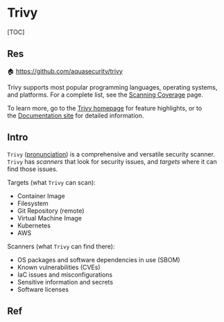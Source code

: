 # Trivy

[TOC]



## Res
🏠 https://github.com/aquasecurity/trivy

Trivy supports most popular programming languages, operating systems, and platforms. For a complete list, see the [Scanning Coverage](https://aquasecurity.github.io/trivy/latest/getting-started/coverage/) page.

To learn more, go to the [Trivy homepage](https://trivy.dev/) for feature highlights, or to the [Documentation site](https://aquasecurity.github.io/trivy) for detailed information.



## Intro
`Trivy` ([pronunciation](https://github.com/aquasecurity/trivy#how-to-pronounce-the-name-trivy)) is a comprehensive and versatile security scanner. `Trivy` has _scanners_ that look for security issues, and _targets_ where it can find those issues.

Targets (what `Trivy` can scan):
- Container Image
- Filesystem
- Git Repository (remote)
- Virtual Machine Image
- Kubernetes
- AWS

Scanners (what `Trivy` can find there):
- OS packages and software dependencies in use (SBOM)
- Known vulnerabilities (CVEs)
- IaC issues and misconfigurations
- Sensitive information and secrets
- Software licenses


## Ref

